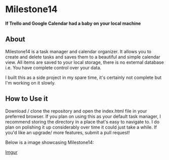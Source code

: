 # Milestone14
**If Trello and Google Calendar had a baby on your local machine**

## About
Milestone14 is a task manager and calendar organizer. It allows you to create and delete tasks and saves them to a beautiful and simple calendar view. All items are saved to your local storage, there is no external database i.e. You have complete control over your data.

I built this as a side project in my spare time, it's certainly not complete but I'm working on it slowly.

## How to Use it
Download / clone the repository and open the index.html file in your preferred browser. If you plan on using this as your default task manager, I recommend storing the directory in a place that's easy to navigate to. I do plan on polishing it up considerably over time it could just take a while. If you'd like an upgrade/ more features, submit a pull request!

Below is a image showcasing Milestone14:

[Imgur](https://i.imgur.com/ZSqQ5Zv.png)
